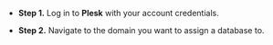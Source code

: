 * **Step 1.** Log in to **Plesk** with your account credentials.

* **Step 2.** Navigate to the domain you want to assign a database to.
